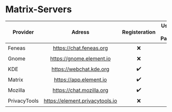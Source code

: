 # Matrix-Servers

Provider | Adress | Registeration | Usaname & Password | SSO | Oauth
-------- | :----: | :-----------: | :----------------: | :-: | :---:
Feneas | https://chat.feneas.org | ❌ | ✔️ | ❌ | ❌
Gnome | https://gnome.element.io | ❌ | ✔️ | ❌ | ❌
KDE | https://webchat.kde.org | ✔️ | ✔️ | ❌ | ❌
Matrix | https://app.element.io | ✔️ | ✔️ | ❌ | ✔️
Mozilla | https://chat.mozilla.org | ✔️ | ❌ | ✔️ | ✔️
PrivacyTools | https://element.privacytools.io | ❌ | ✔️ | ❌ | ❌
